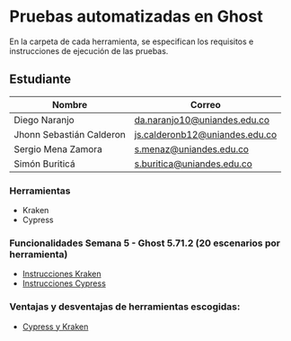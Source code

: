 # Pruebas automatizadas en Ghost

En la carpeta de cada herramienta, se especifican los requisitos e instrucciones de ejecución de las pruebas.

## Estudiante

| Nombre                   | Correo                         |
| ------------------------ | ------------------------------ |
| Diego Naranjo            | da.naranjo10@uniandes.edu.co   |
| Jhonn Sebastián Calderon | js.calderonb12@uniandes.edu.co |
| Sergio Mena Zamora       | s.menaz@uniandes.edu.co        |
| Simón Buriticá           | s.buritica@uniandes.edu.co     |

### Herramientas

- Kraken
- Cypress

### Funcionalidades Semana 5 - Ghost 5.71.2 (20 escenarios por herramienta)

- [Instrucciones Kraken](https://github.com/OrangeScript/proyecto_misw4103/tree/main/kraken-node-scenarios)
- [Instrucciones Cypress](https://github.com/OrangeScript/proyecto_misw4103)

### Ventajas y desventajas de herramientas escogidas:

- [Cypress y Kraken](https://github.com/OrangeScript/proyecto_misw4103/wiki/Pros-y-contras-herramientas)
